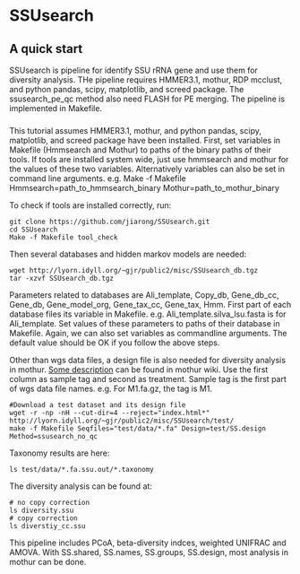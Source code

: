 SSUsearch
=========

A quick start
-----------------

SSUsearch is pipeline for identify SSU rRNA gene and use them for diversity analysis. THe pipeline requires HMMER3.1, mothur, RDP mcclust, and python pandas, scipy, matplotlib, and screed package. The ssusearch_pe_qc method also need FLASH for PE merging. The pipeline is implemented in Makefile.

###
This tutorial assumes HMMER3.1, mothur, and python pandas, scipy, matplotlib, and screed package have been installed. First, set variables in Makefile (Hmmsearch and Mothur) to paths of the binary paths of their tools. If tools are installed system wide, just use hmmsearch and mothur for the values of these two variables. Alternatively variables can also be set in command line arguments. e.g. Make -f Makefile Hmmsearch=path_to_hmmsearch_binary Mothur=path_to_mothur_binary


To check if tools are installed correctly, run:

	git clone https://github.com/jiarong/SSUsearch.git
	cd SSUsearch
	Make -f Makefile tool_check

Then several databases and hidden markov models are needed: 

	wget http://lyorn.idyll.org/~gjr/public2/misc/SSUsearch_db.tgz
	tar -xzvf SSUsearch_db.tgz

Parameters related to databases are Ali_template, Copy_db, Gene_db_cc, Gene_db, Gene_model_org, Gene_tax_cc, Gene_tax, Hmm. First part of each database files its variable in Makefile. e.g. Ali_template.silva_lsu.fasta is for Ali_template. Set values of these parameters to paths of their database in Makefile. Again, we can also set variables as commandline arguments. The default value should be OK if you follow the above steps.

Other than wgs data files, a design file is also needed for diversity analysis in mothur. [Some description](http://www.mothur.org/wiki/Design_header_file) can be found in mothur wiki. Use the first column as sample tag and second as treatment. Sample tag is the first part of wgs data file names. e.g. For M1.fa.gz, the tag is M1.

	#Download a test dataset and its design file
	wget -r -np -nH --cut-dir=4 --reject="index.html*" http://lyorn.idyll.org/~gjr/public2/misc/SSUsearch/test/
	make -f Makefile Seqfiles="test/data/*.fa" Design=test/SS.design Method=ssusearch_no_qc

Taxonomy results are here:

	ls test/data/*.fa.ssu.out/*.taxonomy

The diversity analysis can be found at:

	# no copy correction
	ls diversity.ssu
	# copy correction
	ls diverstiy_cc.ssu

This pipeline includes PCoA, beta-diversity indces, weighted UNIFRAC and AMOVA. With SS.shared, SS.names, SS.groups, SS.design, most analysis in mothur can be done.
